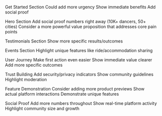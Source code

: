 Get Started Section
Could add more urgency
Show immediate benefits
Add social proof

Hero Section
Add social proof numbers right away (10K+ dancers, 50+ cities)
Consider a more powerful value proposition that addresses core pain points

Testimonials Section
Show more specific results/outcomes

Events Section
Highlight unique features like ride/accommodation sharing

User Journey
Make first action even easier
Show immediate value clearer
Add more specific outcomes

Trust Building
Add security/privacy indicators
Show community guidelines
Highlight moderation

Feature Demonstration
Consider adding more product previews
Show actual platform interactions
Demonstrate unique features

Social Proof
Add more numbers throughout
Show real-time platform activity
Highlight community size and growth
